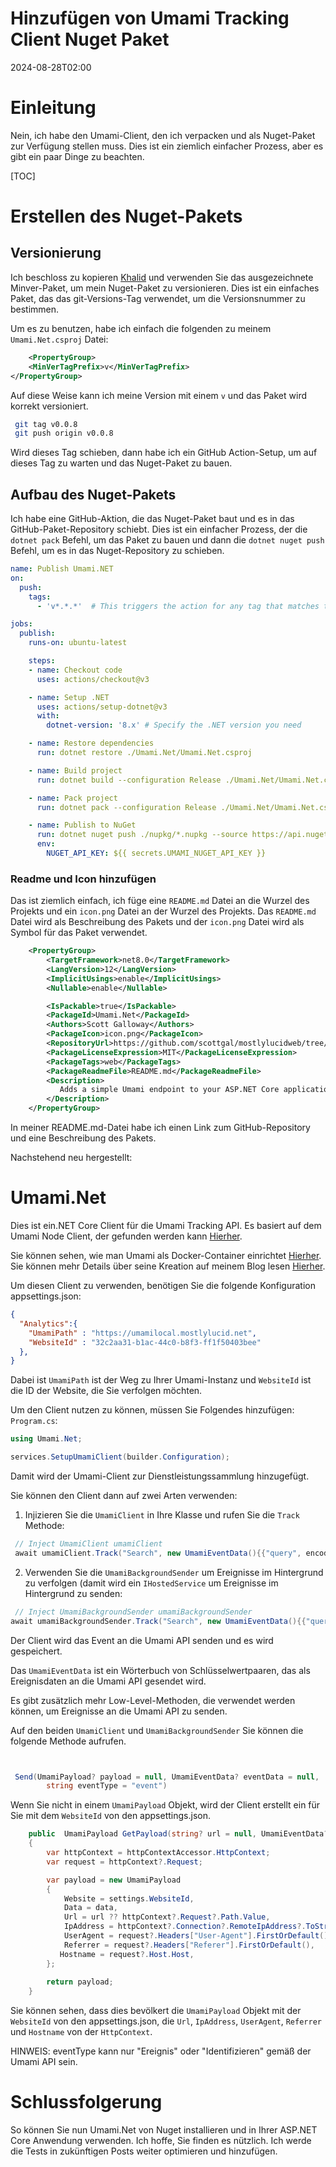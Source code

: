 # Hinzufügen von Umami Tracking Client Nuget Paket

<!--category-- ASP.NET, Umami, Nuget -->
<datetime class="hidden">2024-08-28T02:00</datetime>

# Einleitung

Nein, ich habe den Umami-Client, den ich verpacken und als Nuget-Paket zur Verfügung stellen muss. Dies ist ein ziemlich einfacher Prozess, aber es gibt ein paar Dinge zu beachten.

[TOC]

# Erstellen des Nuget-Pakets

## Versionierung

Ich beschloss zu kopieren [Khalid](@khalidabuhakmeh@mastodon.social) und verwenden Sie das ausgezeichnete Minver-Paket, um mein Nuget-Paket zu versionieren. Dies ist ein einfaches Paket, das das git-Versions-Tag verwendet, um die Versionsnummer zu bestimmen.

Um es zu benutzen, habe ich einfach die folgenden zu meinem `Umami.Net.csproj` Datei:

```xml
    <PropertyGroup>
    <MinVerTagPrefix>v</MinVerTagPrefix>
</PropertyGroup>
```

Auf diese Weise kann ich meine Version mit einem `v` und das Paket wird korrekt versioniert.

```bash
 git tag v0.0.8       
 git push origin v0.0.8

```

Wird dieses Tag schieben, dann habe ich ein GitHub Action-Setup, um auf dieses Tag zu warten und das Nuget-Paket zu bauen.

## Aufbau des Nuget-Pakets

Ich habe eine GitHub-Aktion, die das Nuget-Paket baut und es in das GitHub-Paket-Repository schiebt. Dies ist ein einfacher Prozess, der die `dotnet pack` Befehl, um das Paket zu bauen und dann die `dotnet nuget push` Befehl, um es in das Nuget-Repository zu schieben.

```yaml
name: Publish Umami.NET
on:
  push:
    tags:
      - 'v*.*.*'  # This triggers the action for any tag that matches the pattern v1.0.0, v2.1.3, etc.

jobs:
  publish:
    runs-on: ubuntu-latest

    steps:
    - name: Checkout code
      uses: actions/checkout@v3

    - name: Setup .NET
      uses: actions/setup-dotnet@v3
      with:
        dotnet-version: '8.x' # Specify the .NET version you need

    - name: Restore dependencies
      run: dotnet restore ./Umami.Net/Umami.Net.csproj

    - name: Build project
      run: dotnet build --configuration Release ./Umami.Net/Umami.Net.csproj --no-restore

    - name: Pack project
      run: dotnet pack --configuration Release ./Umami.Net/Umami.Net.csproj --no-build --output ./nupkg

    - name: Publish to NuGet
      run: dotnet nuget push ./nupkg/*.nupkg --source https://api.nuget.org/v3/index.json --api-key ${{ secrets.UMAMI_NUGET_API_KEY }}
      env:
        NUGET_API_KEY: ${{ secrets.UMAMI_NUGET_API_KEY }}
```

### Readme und Icon hinzufügen

Das ist ziemlich einfach, ich füge eine `README.md` Datei an die Wurzel des Projekts und ein `icon.png` Datei an der Wurzel des Projekts. Das `README.md` Datei wird als Beschreibung des Pakets und der `icon.png` Datei wird als Symbol für das Paket verwendet.

```xml
    <PropertyGroup>
        <TargetFramework>net8.0</TargetFramework>
        <LangVersion>12</LangVersion>
        <ImplicitUsings>enable</ImplicitUsings>
        <Nullable>enable</Nullable>

        <IsPackable>true</IsPackable>
        <PackageId>Umami.Net</PackageId>
        <Authors>Scott Galloway</Authors>
        <PackageIcon>icon.png</PackageIcon>
        <RepositoryUrl>https://github.com/scottgal/mostlylucidweb/tree/main/Umami.Net</RepositoryUrl>
        <PackageLicenseExpression>MIT</PackageLicenseExpression>
        <PackageTags>web</PackageTags>
        <PackageReadmeFile>README.md</PackageReadmeFile>
        <Description>
           Adds a simple Umami endpoint to your ASP.NET Core application.
        </Description>
    </PropertyGroup>
```

In meiner README.md-Datei habe ich einen Link zum GitHub-Repository und eine Beschreibung des Pakets.

Nachstehend neu hergestellt:

# Umami.Net

Dies ist ein.NET Core Client für die Umami Tracking API.
Es basiert auf dem Umami Node Client, der gefunden werden kann [Hierher](https://github.com/umami-software/node).

Sie können sehen, wie man Umami als Docker-Container einrichtet [Hierher](https://www.mostlylucid.net/blog/usingumamiforlocalanalytics).
Sie können mehr Details über seine Kreation auf meinem Blog lesen [Hierher](https://www.mostlylucid.net/blog/addingumamitrackingclientfollowup).

Um diesen Client zu verwenden, benötigen Sie die folgende Konfiguration appsettings.json:

```json
{
  "Analytics":{
    "UmamiPath" : "https://umamilocal.mostlylucid.net",
    "WebsiteId" : "32c2aa31-b1ac-44c0-b8f3-ff1f50403bee"
  },
}
```

Dabei ist `UmamiPath` ist der Weg zu Ihrer Umami-Instanz und `WebsiteId` ist die ID der Website, die Sie verfolgen möchten.

Um den Client nutzen zu können, müssen Sie Folgendes hinzufügen: `Program.cs`:

```csharp
using Umami.Net;

services.SetupUmamiClient(builder.Configuration);
```

Damit wird der Umami-Client zur Dienstleistungssammlung hinzugefügt.

Sie können den Client dann auf zwei Arten verwenden:

1. Injizieren Sie die `UmamiClient` in Ihre Klasse und rufen Sie die `Track` Methode:

```csharp
 // Inject UmamiClient umamiClient
 await umamiClient.Track("Search", new UmamiEventData(){{"query", encodedQuery}});
```

2. Verwenden Sie die `UmamiBackgroundSender` um Ereignisse im Hintergrund zu verfolgen (damit wird ein `IHostedService` um Ereignisse im Hintergrund zu senden:

```csharp
 // Inject UmamiBackgroundSender umamiBackgroundSender
await umamiBackgroundSender.Track("Search", new UmamiEventData(){{"query", encodedQuery}});
```

Der Client wird das Event an die Umami API senden und es wird gespeichert.

Das `UmamiEventData` ist ein Wörterbuch von Schlüsselwertpaaren, das als Ereignisdaten an die Umami API gesendet wird.

Es gibt zusätzlich mehr Low-Level-Methoden, die verwendet werden können, um Ereignisse an die Umami API zu senden.

Auf den beiden `UmamiClient` und `UmamiBackgroundSender` Sie können die folgende Methode aufrufen.

```csharp


 Send(UmamiPayload? payload = null, UmamiEventData? eventData = null,
        string eventType = "event")
```

Wenn Sie nicht in einem `UmamiPayload` Objekt, wird der Client erstellt ein für Sie mit dem `WebsiteId` von den appsettings.json.

```csharp
    public  UmamiPayload GetPayload(string? url = null, UmamiEventData? data = null)
    {
        var httpContext = httpContextAccessor.HttpContext;
        var request = httpContext?.Request;

        var payload = new UmamiPayload
        {
            Website = settings.WebsiteId,
            Data = data,
            Url = url ?? httpContext?.Request?.Path.Value,
            IpAddress = httpContext?.Connection?.RemoteIpAddress?.ToString(),
            UserAgent = request?.Headers["User-Agent"].FirstOrDefault(),
            Referrer = request?.Headers["Referer"].FirstOrDefault(),
           Hostname = request?.Host.Host,
        };
        
        return payload;
    }

```

Sie können sehen, dass dies bevölkert die `UmamiPayload` Objekt mit der `WebsiteId` von den appsettings.json, die `Url`, `IpAddress`, `UserAgent`, `Referrer` und `Hostname` von der `HttpContext`.

HINWEIS: eventType kann nur "Ereignis" oder "Identifizieren" gemäß der Umami API sein.

# Schlussfolgerung

So können Sie nun Umami.Net von Nuget installieren und in Ihrer ASP.NET Core Anwendung verwenden. Ich hoffe, Sie finden es nützlich. Ich werde die Tests in zukünftigen Posts weiter optimieren und hinzufügen.